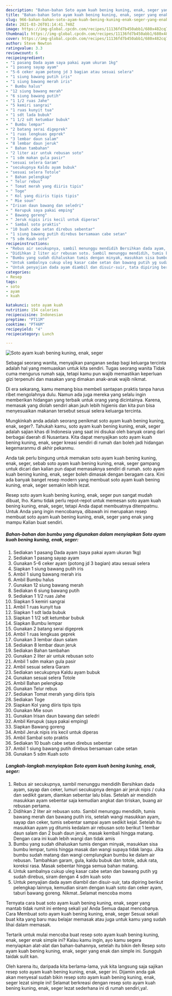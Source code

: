 ```yaml
---
description: "Bahan-bahan Soto ayam kuah bening kuning, enak, seger yang enak dan Mudah Dibuat"
title: "Bahan-bahan Soto ayam kuah bening kuning, enak, seger yang enak dan Mudah Dibuat"
slug: 966-bahan-bahan-soto-ayam-kuah-bening-kuning-enak-seger-yang-enak-dan-mudah-dibuat
date: 2021-03-26T01:14:41.740Z
image: https://img-global.cpcdn.com/recipes/11136fd7b450abb1/680x482cq70/soto-ayam-kuah-bening-kuning-enak-seger-foto-resep-utama.jpg
thumbnail: https://img-global.cpcdn.com/recipes/11136fd7b450abb1/680x482cq70/soto-ayam-kuah-bening-kuning-enak-seger-foto-resep-utama.jpg
cover: https://img-global.cpcdn.com/recipes/11136fd7b450abb1/680x482cq70/soto-ayam-kuah-bening-kuning-enak-seger-foto-resep-utama.jpg
author: Steve Newton
ratingvalue: 3.3
reviewcount: 6
recipeingredient:
- "1 pasang Dada ayam saya pakai ayam ukuran 1kg"
- "1 pasang sayap ayam"
- "5-6 ceker ayam potong jd 3 bagian atau sesuai selera"
- "1 siung bawang putih iris"
- "1 siung bawang merah iris"
- " Bumbu halus"
- "12 siung bawang merah"
- "6 siung bawang putih"
- "1 1/2 ruas Jahe"
- "5 kemiri sangrai"
- "1 ruas kunyit tua"
- "1 sdt lada bubuk"
- "1 1/2 sdt ketumbar bubuk"
- " Bumbu lempar"
- "2 batang serai digeprek"
- "1 ruas lengkuas geprek"
- "3 lembar daun salam"
- "8 lembar daun jeruk"
- " Bahan tambahan"
- "2 liter air untuk rebusan soto"
- "1 sdm makan gula pasir"
- "sesuai selera Garam"
- "secukupnya Kaldu ayam bubuk"
- "sesuai selera Totole"
- " Bahan pelengkap"
- " Telur rebus"
- " Tomat merah yang diiris tipis"
- " Toge"
- " Kol yang diiris tipis tipis"
- " Mie soun"
- "Irisan daun bawang dan seledri"
- " Kerupuk saya pakai emping"
- " Bawang goreng"
- " Jeruk nipis iris kecil untuk diperas"
- " Sambal soto praktis"
- "10 buah cabe setan direbus sebentar"
- "1 siung bawang putih direbus bersamaan cabe setan"
- "5 sdm Kuah soto"
recipeinstructions:
- "Rebus air secukupnya, sambil menunggu mendidih Bersihkan dada ayam, sayap dan ceker, lumuri secukupnya dengan air jeruk nipis / cuka dan sedikit garam, diamkan sebentar lalu bilas. Setelah air mendidih masukkan ayam sebentar saja kemudian angkat dan tiriskan, buang air rebusan pertama."
- "Didihkan 2 liter air rebusan soto. Sambil menunggu mendidih, tumis bawang merah dan bawang putih iris, setelah wangi masukkan ayam, sayap dan ceker, tumis sebentar sampai ayam sedikit kejal. Setelah itu masukkan ayam yg ditumis kedalam air rebusan soto berikut 1 lembar daun salam dan 2 buah daun jeruk, masak kembali hingga matang. Dengan cara ini kuah lebih wangi dan tidak amis"
- "Bumbu yang sudah dihaluskan tumis dengan minyak, masukkan sisa bumbu lempar, tumis hingga masak dan wangi supaya tidak langu. Jika bumbu sudah matang dan wangi cemplungkan bumbu ke dalam air rebusan. Tambahkan garam, gula, kaldu bubuk dan totole, aduk rata, koreksi rasa. Masak sebentar hingga semua bahan matang."
- "Untuk sambalnya cukup uleg kasar cabe setan dan bawang putih yg sudah direbus, siram dengan 4 sdm kuah soto"
- "Untuk penyajian dada ayam diambil dan disuir-suir, tata dipiring berikut pelengkap lainnya, kemudian siram dengan kuah soto dan ceker ayam, taburi bawang goreng. Nikmat..Selamat mencoba moms"
categories:
- Resep
tags:
- soto
- ayam
- kuah

katakunci: soto ayam kuah 
nutrition: 154 calories
recipecuisine: Indonesian
preptime: "PT11M"
cooktime: "PT46M"
recipeyield: "4"
recipecategory: Lunch

---
```



![Soto ayam kuah bening kuning, enak, seger](https://img-global.cpcdn.com/recipes/11136fd7b450abb1/680x482cq70/soto-ayam-kuah-bening-kuning-enak-seger-foto-resep-utama.jpg)

Sebagai seorang wanita, menyajikan panganan sedap bagi keluarga tercinta adalah hal yang memuaskan untuk kita sendiri. Tugas seorang  wanita Tidak cuma mengurus rumah saja, tetapi kamu pun wajib memastikan keperluan gizi terpenuhi dan masakan yang dimakan anak-anak wajib nikmat.

Di era  sekarang, kamu memang bisa membeli santapan praktis tanpa harus ribet mengolahnya dulu. Namun ada juga mereka yang selalu ingin memberikan hidangan yang terbaik untuk orang yang dicintainya. Karena, memasak yang diolah sendiri akan jauh lebih higienis dan kita pun bisa menyesuaikan makanan tersebut sesuai selera keluarga tercinta. 



Mungkinkah anda adalah seorang penikmat soto ayam kuah bening kuning, enak, seger?. Tahukah kamu, soto ayam kuah bening kuning, enak, seger adalah sajian khas di Indonesia yang saat ini disukai oleh banyak orang dari berbagai daerah di Nusantara. Kita dapat menyajikan soto ayam kuah bening kuning, enak, seger kreasi sendiri di rumah dan boleh jadi hidangan kegemaranmu di akhir pekanmu.

Anda tak perlu bingung untuk memakan soto ayam kuah bening kuning, enak, seger, sebab soto ayam kuah bening kuning, enak, seger gampang untuk dicari dan kalian pun dapat memasaknya sendiri di rumah. soto ayam kuah bening kuning, enak, seger boleh dimasak dengan beragam cara. Kini ada banyak banget resep modern yang membuat soto ayam kuah bening kuning, enak, seger semakin lebih lezat.

Resep soto ayam kuah bening kuning, enak, seger pun sangat mudah dibuat, lho. Kamu tidak perlu repot-repot untuk memesan soto ayam kuah bening kuning, enak, seger, tetapi Anda dapat membuatnya ditempatmu. Untuk Anda yang ingin mencobanya, dibawah ini merupakan resep membuat soto ayam kuah bening kuning, enak, seger yang enak yang mampu Kalian buat sendiri.

<!--inarticleads1-->

##### Bahan-bahan dan bumbu yang digunakan dalam menyiapkan Soto ayam kuah bening kuning, enak, seger:

1. Sediakan 1 pasang Dada ayam (saya pakai ayam ukuran 1kg)
1. Sediakan 1 pasang sayap ayam
1. Gunakan 5-6 ceker ayam (potong jd 3 bagian) atau sesuai selera
1. Siapkan 1 siung bawang putih iris
1. Ambil 1 siung bawang merah iris
1. Ambil  Bumbu halus
1. Gunakan 12 siung bawang merah
1. Sediakan 6 siung bawang putih
1. Sediakan 1 1/2 ruas Jahe
1. Siapkan 5 kemiri sangrai
1. Ambil 1 ruas kunyit tua
1. Siapkan 1 sdt lada bubuk
1. Siapkan 1 1/2 sdt ketumbar bubuk
1. Siapkan  Bumbu lempar
1. Gunakan 2 batang serai digeprek
1. Ambil 1 ruas lengkuas geprek
1. Gunakan 3 lembar daun salam
1. Sediakan 8 lembar daun jeruk
1. Sediakan  Bahan tambahan
1. Gunakan 2 liter air untuk rebusan soto
1. Ambil 1 sdm makan gula pasir
1. Ambil sesuai selera Garam
1. Sediakan secukupnya Kaldu ayam bubuk
1. Gunakan sesuai selera Totole
1. Ambil  Bahan pelengkap
1. Gunakan  Telur rebus
1. Sediakan  Tomat merah yang diiris tipis
1. Sediakan  Toge
1. Siapkan  Kol yang diiris tipis tipis
1. Gunakan  Mie soun
1. Gunakan Irisan daun bawang dan seledri
1. Ambil  Kerupuk (saya pakai emping)
1. Siapkan  Bawang goreng
1. Ambil  Jeruk nipis iris kecil untuk diperas
1. Ambil  Sambal soto praktis
1. Sediakan 10 buah cabe setan direbus sebentar
1. Ambil 1 siung bawang putih direbus bersamaan cabe setan
1. Gunakan 5 sdm Kuah soto




<!--inarticleads2-->

##### Langkah-langkah menyiapkan Soto ayam kuah bening kuning, enak, seger:

1. Rebus air secukupnya, sambil menunggu mendidih Bersihkan dada ayam, sayap dan ceker, lumuri secukupnya dengan air jeruk nipis / cuka dan sedikit garam, diamkan sebentar lalu bilas. Setelah air mendidih masukkan ayam sebentar saja kemudian angkat dan tiriskan, buang air rebusan pertama.
1. Didihkan 2 liter air rebusan soto. Sambil menunggu mendidih, tumis bawang merah dan bawang putih iris, setelah wangi masukkan ayam, sayap dan ceker, tumis sebentar sampai ayam sedikit kejal. Setelah itu masukkan ayam yg ditumis kedalam air rebusan soto berikut 1 lembar daun salam dan 2 buah daun jeruk, masak kembali hingga matang. Dengan cara ini kuah lebih wangi dan tidak amis
1. Bumbu yang sudah dihaluskan tumis dengan minyak, masukkan sisa bumbu lempar, tumis hingga masak dan wangi supaya tidak langu. Jika bumbu sudah matang dan wangi cemplungkan bumbu ke dalam air rebusan. Tambahkan garam, gula, kaldu bubuk dan totole, aduk rata, koreksi rasa. Masak sebentar hingga semua bahan matang.
1. Untuk sambalnya cukup uleg kasar cabe setan dan bawang putih yg sudah direbus, siram dengan 4 sdm kuah soto
1. Untuk penyajian dada ayam diambil dan disuir-suir, tata dipiring berikut pelengkap lainnya, kemudian siram dengan kuah soto dan ceker ayam, taburi bawang goreng. Nikmat..Selamat mencoba moms




Ternyata cara buat soto ayam kuah bening kuning, enak, seger yang mantab tidak rumit ini enteng sekali ya! Anda Semua dapat mencobanya. Cara Membuat soto ayam kuah bening kuning, enak, seger Sesuai sekali buat kita yang baru mau belajar memasak atau juga untuk kamu yang sudah lihai dalam memasak.

Tertarik untuk mulai mencoba buat resep soto ayam kuah bening kuning, enak, seger enak simple ini? Kalau kamu ingin, ayo kamu segera menyiapkan alat-alat dan bahan-bahannya, setelah itu bikin deh Resep soto ayam kuah bening kuning, enak, seger yang enak dan simple ini. Sungguh taidak sulit kan. 

Oleh karena itu, daripada kita berlama-lama, yuk kita langsung saja sajikan resep soto ayam kuah bening kuning, enak, seger ini. Dijamin anda gak akan menyesal sudah bikin resep soto ayam kuah bening kuning, enak, seger lezat simple ini! Selamat berkreasi dengan resep soto ayam kuah bening kuning, enak, seger lezat sederhana ini di rumah sendiri,ya!.

